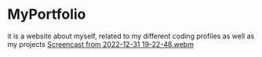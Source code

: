 # MyPortfolio
it is a website about myself, related to my different coding profiles as well as my projects
[Screencast from 2022-12-31 19-22-48.webm](https://user-images.githubusercontent.com/62261219/210139029-1ea5b4fe-556d-48b3-91a5-625618a13758.webm)
